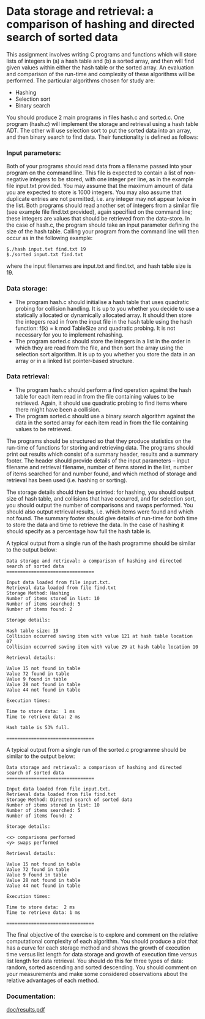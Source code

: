 # Data storage and retrieval: a comparison of hashing and directed search of sorted data

This assignment involves writing C programs and functions which will store lists of integers in (a) a hash table and (b) a sorted array, and then will find given values within either the hash table or the sorted array. An evaluation and comparison of the run-time and complexity of these algorithms will be performed. The particular algorithms chosen for study are:

- Hashing
- Selection sort
- Binary search

You should produce 2 main programs in files hash.c and sorted.c.  One program (hash.c) will implement the storage and retrieval using a hash table ADT. The other will use selection sort to put the sorted data into an array, and then binary search to find data. Their functionality is defined as follows:

### Input parameters:

Both of your programs should read data from a filename passed into your program on the command line. This file is expected to contain a list of non-negative integers to be stored, with one integer per line, as in the example file input.txt provided. You may assume that the maximum amount of data you are expected to store is 1000 integers. You may also assume that duplicate entries are not permitted, i.e. any integer may not appear twice in the list. Both programs should read another set of integers from a similar file (see example file find.txt provided), again specified on the command line; these integers are values that should be retrieved from the data-store. In the case of hash.c, the program should take an input parameter defining the size of the hash table. Calling your program from the command line will then occur as in the following example:

    $./hash input.txt find.txt 19
    $./sorted input.txt find.txt

where the input filenames are input.txt and find.txt, and hash table size is 19.

### Data storage:

- The program hash.c should initialise a hash table that uses quadratic probing for collision handling. It is up to you whether you decide to use a statically allocated or dynamically allocated  array. It should then store the integers read in from the input file in the hash table using the hash function: f(k) = k mod TableSize and quadratic probing. It is not necessary for you to implement rehashing.
- The program sorted.c should store the integers in a list in the order in which they are read from the file, and then sort the array using the selection sort algorithm. It is up to you whether you store the data in an array or in a linked list pointer-based structure.

### Data retrieval:

- The program hash.c should perform a find operation against the hash table for each item read in from the file containing values to be retrieved. Again, it should use quadratic probing to find items where there might have been a collision. 
- The program sorted.c should use a binary search algorithm against the data in the sorted array for each item read in from the file containing values to be retrieved.

The programs should be structured so that they produce statistics on the run-time of functions for storing and retrieving data. The programs should print out results which consist of a summary header, results and a summary footer. The header should provide details of the input parameters – input filename and retrieval filename, number of items stored in the list, number of items searched for and number found, and which method of storage and retrieval has been used (i.e. hashing or sorting). 

The storage details should then be printed: for hashing, you should output size of hash table, and collisions that have occurred, and for selection sort, you should output the number of comparisons and swaps performed. You should also output retrieval results, i.e. which items were found and which not found. The summary footer should give details of run-time for both time to store the data and time to retrieve the data. In the case of hashing it should specify as a percentage how full the hash table is. 

A typical output from a single run of the hash programme should be similar to the output below:

    Data storage and retrieval: a comparison of hashing and directed search of sorted data
    ================================

    Input data loaded from file input.txt.
    Retrieval data loaded from file find.txt
    Storage Method: Hashing
    Number of items stored in list: 10
    Number of items searched: 5
    Number of items found: 2

    Storage details:

    Hash table size: 19
    Collision occurred saving item with value 121 at hash table location 07
    Collision occurred saving item with value 29 at hash table location 10

    Retrieval details:

    Value 15 not found in table
    Value 72 found in table
    Value 9 found in table
    Value 28 not found in table
    Value 44 not found in table

    Execution times:

    Time to store data:  1 ms
    Time to retrieve data: 2 ms

    Hash table is 53% full.

    ================================

A typical output from a single run of the sorted.c programme should be similar to the output below:

    Data storage and retrieval: a comparison of hashing and directed search of sorted data
    ================================

    Input data loaded from file input.txt.
    Retrieval data loaded from file find.txt
    Storage Method: Directed search of sorted data
    Number of items stored in list: 10
    Number of items searched: 5
    Number of items found: 2

    Storage details:

    <x> comparisons performed
    <y> swaps performed

    Retrieval details:

    Value 15 not found in table
    Value 72 found in table
    Value 9 found in table
    Value 28 not found in table
    Value 44 not found in table

    Execution times:

    Time to store data:  2 ms
    Time to retrieve data: 1 ms

    ================================

The final objective of the exercise is to explore and comment on the relative computational complexity of each algorithm. You should produce a plot that has a curve for each storage method and shows the growth of execution time versus list length for data storage and growth of execution time versus list length for data retrieval. You should do this for three types of data: random, sorted ascending and sorted descending. You should comment on your measurements and make some considered observations about the relative advantages of each method.

### Documentation:

[doc/results.pdf](doc/results.pdf)


